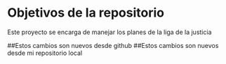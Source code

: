 # Objetivos de la repositorio

Este proyecto se encarga de manejar los planes de la liga de la justicia


##Estos cambios son nuevos desde github
##Estos cambios son nuevos desde mi repositorio local
